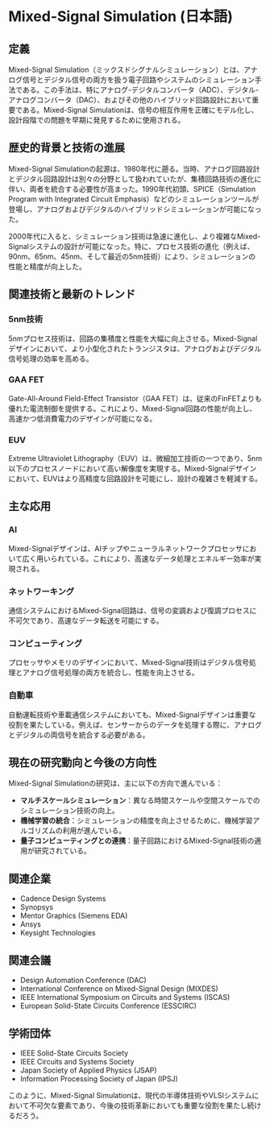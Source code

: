 # Mixed-Signal Simulation (日本語)

## 定義
Mixed-Signal Simulation（ミックスドシグナルシミュレーション）とは、アナログ信号とデジタル信号の両方を扱う電子回路やシステムのシミュレーション手法である。この手法は、特にアナログ-デジタルコンバータ（ADC）、デジタル-アナログコンバータ（DAC）、およびその他のハイブリッド回路設計において重要である。Mixed-Signal Simulationは、信号の相互作用を正確にモデル化し、設計段階での問題を早期に発見するために使用される。

## 歴史的背景と技術の進展
Mixed-Signal Simulationの起源は、1980年代に遡る。当時、アナログ回路設計とデジタル回路設計は別々の分野として扱われていたが、集積回路技術の進化に伴い、両者を統合する必要性が高まった。1990年代初頭、SPICE（Simulation Program with Integrated Circuit Emphasis）などのシミュレーションツールが登場し、アナログおよびデジタルのハイブリッドシミュレーションが可能になった。

2000年代に入ると、シミュレーション技術は急速に進化し、より複雑なMixed-Signalシステムの設計が可能になった。特に、プロセス技術の進化（例えば、90nm、65nm、45nm、そして最近の5nm技術）により、シミュレーションの性能と精度が向上した。

## 関連技術と最新のトレンド
### 5nm技術
5nmプロセス技術は、回路の集積度と性能を大幅に向上させる。Mixed-Signalデザインにおいて、より小型化されたトランジスタは、アナログおよびデジタル信号処理の効率を高める。

### GAA FET
Gate-All-Around Field-Effect Transistor（GAA FET）は、従来のFinFETよりも優れた電流制御を提供する。これにより、Mixed-Signal回路の性能が向上し、高速かつ低消費電力のデザインが可能になる。

### EUV
Extreme Ultraviolet Lithography（EUV）は、微細加工技術の一つであり、5nm以下のプロセスノードにおいて高い解像度を実現する。Mixed-Signalデザインにおいて、EUVはより高精度な回路設計を可能にし、設計の複雑さを軽減する。

## 主な応用
### AI
Mixed-Signalデザインは、AIチップやニューラルネットワークプロセッサにおいて広く用いられている。これにより、高速なデータ処理とエネルギー効率が実現される。

### ネットワーキング
通信システムにおけるMixed-Signal回路は、信号の変調および復調プロセスに不可欠であり、高速なデータ転送を可能にする。

### コンピューティング
プロセッサやメモリのデザインにおいて、Mixed-Signal技術はデジタル信号処理とアナログ信号処理の両方を統合し、性能を向上させる。

### 自動車
自動運転技術や車載通信システムにおいても、Mixed-Signalデザインは重要な役割を果たしている。例えば、センサーからのデータを処理する際に、アナログとデジタルの両信号を統合する必要がある。

## 現在の研究動向と今後の方向性
Mixed-Signal Simulationの研究は、主に以下の方向で進んでいる：
- **マルチスケールシミュレーション**：異なる時間スケールや空間スケールでのシミュレーション技術の向上。
- **機械学習の統合**：シミュレーションの精度を向上させるために、機械学習アルゴリズムの利用が進んでいる。
- **量子コンピューティングとの連携**：量子回路におけるMixed-Signal技術の適用が研究されている。

## 関連企業
- Cadence Design Systems
- Synopsys
- Mentor Graphics (Siemens EDA)
- Ansys
- Keysight Technologies

## 関連会議
- Design Automation Conference (DAC)
- International Conference on Mixed-Signal Design (MIXDES)
- IEEE International Symposium on Circuits and Systems (ISCAS)
- European Solid-State Circuits Conference (ESSCIRC)

## 学術団体
- IEEE Solid-State Circuits Society
- IEEE Circuits and Systems Society
- Japan Society of Applied Physics (JSAP)
- Information Processing Society of Japan (IPSJ)

このように、Mixed-Signal Simulationは、現代の半導体技術やVLSIシステムにおいて不可欠な要素であり、今後の技術革新においても重要な役割を果たし続けるだろう。